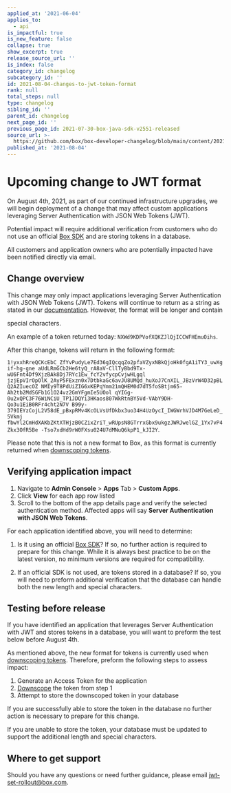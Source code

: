 ```yaml
---
applied_at: '2021-06-04'
applies_to:
  - api
is_impactful: true
is_new_feature: false
collapse: true
show_excerpt: true
release_source_url: ''
is_index: false
category_id: changelog
subcategory_id: ''
id: 2021-08-04-changes-to-jwt-token-format
rank: null
total_steps: null
type: changelog
sibling_id: ''
parent_id: changelog
next_page_id: ''
previous_page_id: 2021-07-30-box-java-sdk-v2551-released
source_url: >-
  https://github.com/box/box-developer-changelog/blob/main/content/2021/08-04-changes-to-jwt-token-format.md
published_at: '2021-08-04'
---
```

# Upcoming change to JWT format

On August 4th, 2021, as part of our continued infrastructure upgrades, we will
begin deployment of a change that may affect custom applications leveraging
Server Authentication with JSON Web Tokens (JWT).

Potential impact will require additional verification from customers who do not
use an official [Box SDK][box-sdks] and are storing tokens in a database.

All customers and application owners who are potentially impacted have been
notified directly via email.

<!-- more -->

## Change overview

This change may only impact applications leveraging Server Authentication with
JSON Web Tokens (JWT). Tokens will continue to return as a string as stated in
our [documentation][tokendoc]. However, the format will be longer and contain
<!--alex ignore special-->

special characters.

An example of a token returned today: `NXWd9KDPVofXQKZJlQjICCWFHEmuOihs`.

After this change, tokens will return in the following format:

`1!yxxhRreQCKcEbC_ZfYvPudyLe7Ed36gIQcqqZo2pfaVZyxNBkQjoHk0fgA1iTY3_uwXgif-hg-gne
aUdLRmGCb2He6tyQ_rA8aV-CllTyBbd9Tx-wU6Fnt4Df9XjzBAk8Dj7RYc1Ew_fcY2vfycpCvjwHLgql
jzjEpVIrOpOlK_2AyP5FExzn0x7DtbkaGc6avJU8UMQd_huXoJ7CnXIL_JBzVrW4D32pBLQ2AZIuecOZ
NMIy9T8PdUiZIG6xKEPqYmm21mQHEM0d7dT5foSBtjm65-Ah2tb2MdSGFb1G1O24vz2GmYFgmIe5UOol
qYIGg-0u2xQPC3F76WiNCiU_TP1JDQYi3HKaos807WkRtnBY5Vd-VAbY9DH-Qo3u1EiB0RFr4cht2N7V
B99y-379IEYzCojL2V58dE_pBxpRMv4KcOLVsUfDkbx3uo34H4UzOycI_IWGWrhVJD4M7GeLeD_5Vkmj
fbwYl2CmHdXAKbZKtXTHjzB0CZixZriT_wRUpsN8GTrrxGbx9ukgzJWRJwelGZ_1Yx7vP4Zkx3OfR5Be
-Tso7xdHd9rW0FXsu024U7dMNuQ6kpP1_kJI2Y`. 

Please note that this is not a new format to Box, as this format is currently
returned when [downscoping tokens][downscope]. 

## Verifying application impact

1. Navigate to **Admin Console** > **Apps** Tab > **Custom Apps**.
2. Click **View** for each app row listed
3. Scroll to the bottom of the app details page and verify the selected
  authentication method. Affected apps will say
  **Server Authentication with JSON Web Tokens**. 

For each application identified above, you will need to determine: 

1. Is it using an official [Box SDK][box-sdks]? If so, no further action is
  required to prepare for this change. While it is always best practice to be
  on the latest version, no minimum versions are required for compatibility.

<!--alex ignore special-->

2. If an official SDK is not used, are tokens stored in a database? If so, you
  will need to preform additional verification that the database can handle both
  the new length and special characters.

## Testing before release

If you have identified an application that leverages Server Authentication with
JWT and stores tokens in a database, you will want to preform the test below
before August 4th.

As mentioned above, the new format for tokens is currently used when
[downscoping tokens][downscope]. Therefore, preform the following steps to
assess impact:

1. Generate an Access Token for the application
2. [Downscope][downscope] the token from step 1
3. Attempt to store the downscoped token in your database

If you are successfully able to store the token in the database no further
action is necessary to prepare for this change.

<!--alex ignore special-->

If you are unable to store the token, your database must be updated to support
the additional length and special characters.

## Where to get support

Should you have any questions or need further guidance, please email
jwt-set-rollout@box.com.


[box-sdks]: https://developer.box.com/sdks-and-tools
[tokendoc]: https://developer.box.com/reference/post-oauth2-token/
[downscope]: https://developer.box.com/guides/authentication/access-tokens/downscope